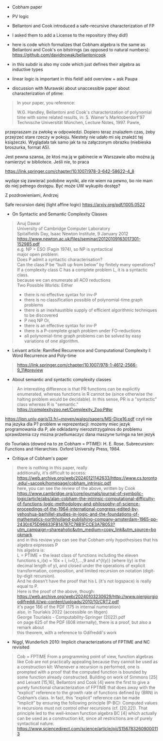 - Cobham paper

- PV logic

- Bellantoni and Cook introduced a safe-recursive characterization of FP
- I asked them to add a License to the repository (they did!)
- here is code which formalizes that Cobham algebra is the same as Bellantoni and Cook's on bitstrings (as opposed to natural numbers): 
https://github.com/davidnowak/bellantonicook
- in this subdir is also my code which just defines their algebra as inductive types

- linear logic is important in this field! add overview + ask Paupa

- discussion with Murawski about unaccessible paper about characterization of ptime:
> In your paper, you reference:
> 
> W.G. Handley, Bellantoni and Cook's characterization of polynomial time 
> with some related results, in: S. Wainer's Marktoberdorf'97 Technische 
> Universität München, Lecture Notes, 1997.
Pawle,

przepraszam za zwłokę w odpowiedzi. Dopiero teraz znalazłem czas, żeby przejrzeć stare rzeczy w pokoju. Niestety nie udało mi się znaleźć tej książeczki. Wyglądała tak samo jak ta na załączonym obrazku (niebieska broszurka, format A5).

Jest pewna szansa, że ktoś ma ją w gabinecie w Warszawie albo można ją namierzyć w bibliotece. Jeśli nie, to praca

https://link.springer.com/chapter/10.1007/978-3-642-58622-4_8

wydaje się zawierać podobne wyniki, ale nie wiem na pewno, bo nie mam do niej pełnego dostępu. Być może UW wykupiło dostęp?

Z pozdrowieniami,
Andrzej


Safe recursion dalej (light affine logic)
https://arxiv.org/pdf/1005.0522

- On Syntactic and Semantic Complexity Classes
> Anuj Dawar  
> University of Cambridge Computer Laboratory  
> Spitalfields Day, Isaac Newton Institute, 9 January 2012  
> https://www.newton.ac.uk/files/seminar/20120109163017301-152985.pdf  
> e.g. NP = ESO (Fagin 1974), so NP is syntactical  
> major open problem:  
> Does P admit a syntactic characterisation?  
> Can the class P be “built up from below” by finitely many operations?  
> If a complexity class C has a complete problem L, it is a syntactic class.  
> because we can enumerate all AC0 reductions  
> Two Possible Worlds:
> Either
> - there is no effective syntax for inv-P
> - there is no classification possible of polynomial-time graph problems
> - there is an inexhaustible supply of efficient algorithmic techniques to be discovered
> - P neq NP
> Or,
> - there is an effective syntax for inv-P
> - there is a P-complete graph problem under FO-reductions
> - all polynomial-time graph problems can be solved by easy variations of one algorithm.

- Leivant article: Ramified Recurrence and Computational Complexity I: Word Recurrence and Poly-time
> https://link.springer.com/chapter/10.1007/978-1-4612-2566-9_11#preview

- About semantic and syntactic complexity classes
> An interesting difference is that PR functions can be explicitly enumerated, whereas functions in R cannot be (since otherwise the halting problem would be decidable). In this sense, PR is a "syntactic" class whereas R is "semantic."  
> https://complexityzoo.net/Complexity_Zoo:P#pr

https://lipn.univ-paris13.fr/~moyen/walgo/papers/MS-Dice16.pdf
czyli nie ma jezyka dla P?
problem w reprezentacji:
mozemy miec jezyk programowania dla P, ale odkladamy nierozstrzygalnos do problemu sprawdzenia czy mozna przetlumaczyc dana maszyne turinga na ten jezyk

do Tourlakis (dowod na to ze Cobham = PTIME):
 H. E. Rose. Subrecursion: Functions and Hierarchies. Oxford University Press, 1984.

- Critique of Cobham's paper
> there is nothing in this paper, really  
> additionally, it's difficult to access:  
> https://web.archive.org/web/20240121142633/https://www.cs.toronto.edu/~sacook/homepage/cobham_intrinsic.pdf  
> here, you can see the review of the above, written by Cook  
> https://www.cambridge.org/core/journals/journal-of-symbolic-logic/article/abs/alan-cobham-the-intrinsic-computational-difficulty-of-functions-logic-methodology-and-philosophy-of-science-proceedings-of-the-1964-international-congress-edited-by-yehoshua-barhillel-studies-in-logic-and-the-foundations-of-mathematics-northholland-publishing-company-amsterdam-1965-pp-2430/475D96633FB147B7C78B1FCCE3A7B053?utm_campaign=shareaholic&utm_medium=copy_link&utm_source=bookmark  
> and in this review you can see that Cobham only hypothesises that his algebra expresses P  
> his algebra is:  
> L = PTIME = the least class of functions including the eleven functions s_i(x) = 10x + i, i=0,1,...,9 and x^{l(y)} (where l(y) is the decimal length of y), and closed under the operations of explicit transformation, composition, and limited recursion on notation (digit-by-digit recursion).  
> And he doesn't have the proof that his L (it's not logspace) is really equal to P.  
> Here is the proof of the above, though:  
> https://web.archive.org/web/20240103230629/http://www.piergiorgioodifreddi.it/wp-content/uploads/2010/10/CRT2.pdf  
> it's page 186 of the PDF (175 in internal numeration)  
> also, in Tourlakis 2022 (accessible on libgen)  
> George Tourlakis - Computability-Springer (2022).pdf  
> on page 625 of the PDF (608 internally), there is a proof, but also a remark about  
> this theorem, with a reference to Odifreddi's work


- Niggl, Wunderlich 2010: Implicit characterizations of FPTIME and NC revisited
> Cob = FPTIME
> From a programming point of view, function algebras like Cob are not practically appealing because they cannot be used as
a construction kit: Whenever a recursion is performed, one is prompted with a proof that the computed function is bounded
by some function already constructed.
Building on work of Simmons [25] and Leivant [15,16], Bellantoni and Cook [4] were the first to give a purely functional
characterization of FPTIME that does away with the “explicit” reference to the growth rate of functions defined by (BRN) in
Cobham’s class. In fact, this “explicit” reference can be made “implicit” by ensuring the following principle (P-BC): Computed
values in recursions must not control other recursions (cf. [20,22]).
That principle led to the well-known function algebra BC [4] which actually can be used as a construction kit, since all
restrictions are of purely syntactical nature. 
> https://www.sciencedirect.com/science/article/pii/S1567832609000113

